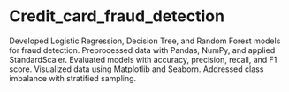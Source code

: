 # Credit_card_fraud_detection
Developed Logistic Regression, Decision Tree, and Random Forest models for fraud detection. Preprocessed data with Pandas, NumPy, and applied StandardScaler. Evaluated models with accuracy, precision, recall, and F1 score. Visualized data using Matplotlib and Seaborn. Addressed class imbalance with stratified sampling.
